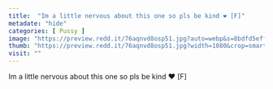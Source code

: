 ```yaml
---
title:  "Im a little nervous about this one so pls be kind ❤ [F]"
metadate: "hide"
categories: [ Pussy ]
image: "https://preview.redd.it/76aqnvd8osp51.jpg?auto=webp&s=8bdfd5effe3ec16307da81051da4f4e09e89a203"
thumb: "https://preview.redd.it/76aqnvd8osp51.jpg?width=1080&crop=smart&auto=webp&s=b184b9e1ac8203b877c66f64b162b8839a61e529"
visit: ""
---
```

Im a little nervous about this one so pls be kind ❤ [F]
